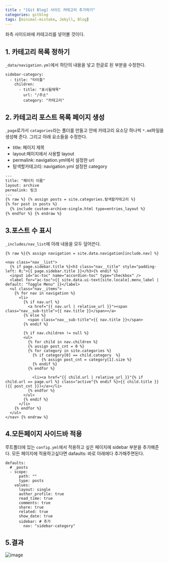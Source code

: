 ```yaml
---
title : "[Git Blog] 사이드 카테고리 추가하기"
categories: gitblog
tags: [minimal-mistake, Jekyll, Blog]
---
```

좌측 사이드바에 카테고리를 넣어볼 것이다.

## 1. 카테고리 목록 정하기
`_data/navigation.yml`에서 하단의 내용을 넣고 한글로 된 부분을 수정한다.
```
sidebar-category:
  - title: "타이틀"
    children:
      - title: "표시될제목"
        url: "/주소"
        category: "카테고리"
```

## 2. 카테고리 포스트 목록 페이지 생성
`_page`로가서 `catagories`라는 폴더를 만들고 안에 카테고리 요소당 하나씩 `*.md`파일을 생성해 준다. 그리고 아래 요소들을 수정한다.
- title: 페이지 제목
- layout:페이지에서 사용할 layout
- permalink: navigation.yml에서 설정한 url
- 탐색할카테고리: navigation.yml 설정한 category


~~~html
---
title: "페이지 이름"
layout: archive
permalink: 링크
---
{% raw %} {% assign posts = site.categories.탐색할카테고리 %}
{% for post in posts %}
  {% include custom-archive-single.html type=entries_layout %}
{% endfor %} {% endraw %}
~~~

## 3.포스트 수 표시
`_includes/nav_list`에 아래 내용을 모두 덮어쓴다.
```
{% raw %}{% assign navigation = site.data.navigation[include.nav] %}

<nav class="nav__list">
  {% if page.sidebar.title %}<h3 class="nav__title" style="padding-left: 0;">{{ page.sidebar.title }}</h3>{% endif %}
  <input id="ac-toc" name="accordion-toc" type="checkbox" />
  <label for="ac-toc">{{ site.data.ui-text[site.locale].menu_label | default: "Toggle Menu" }}</label>
  <ul class="nav__items">
    {% for nav in navigation %}
      <li>
        {% if nav.url %}
          <a href="{{ nav.url | relative_url }}"><span class="nav__sub-title">{{ nav.title }}</span></a>
        {% else %}
          <span class="nav__sub-title">{{ nav.title }}</span>
        {% endif %}

        {% if nav.children != null %}
        <ul>
          {% for child in nav.children %}
          {% assign post_cnt = 0 %}
          {% for category in site.categories %}
            {% if category[0] == child.category  %}
                {% assign post_cnt = category[1].size %}
            {% endif %}
          {% endfor %}

            <li><a href="{{ child.url | relative_url }}"{% if child.url == page.url %} class="active"{% endif %}>{{ child.title }}({{ post_cnt }})</a></li>
          {% endfor %}
        </ul>
        {% endif %}
      </li>
    {% endfor %}
  </ul>
</nav> {% endraw %}
```

## 4.모든페이지 사이드바 적용
루트폴더에 있는 `config.yml`에서 적용하고 싶은 페이지에 sidebar 부분을 추가해준다.
모든 페이지에 적용하고싶다면 dafaults: 바로 아래에다 추가해주면된다.
```
defaults:
  # _posts
  - scope:
      path: ""
      type: posts
    values:
      layout: single
      author_profile: true
      read_time: true
      comments: true
      share: true
      related: true
      show_date: true
      sidebar: # 추가
        nav: "sidebar-category"
```

## 5.결과
![image](https://github.com/mohitto55/mohitto55.github.io/assets/154340583/12ef844b-9baa-4af1-8096-dd9c8ab1571c)
